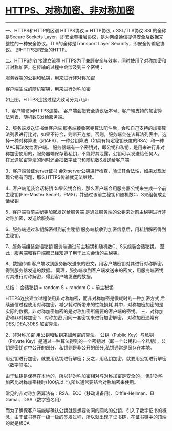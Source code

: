# [HTTPS、对称加密、非对称加密](https://github.com/yytmzys/blog/issues/46)


----
一、HTTPS和HTTP的区别
HTTPS协议 = HTTP协议 + SSL/TLS协议
SSL的全称是Secure Sockets Layer，即安全套接层协议，是为网络通信提供安全及数据完整性的一种安全协议。TLS的全称是Transport Layer Security，即安全传输层协议。
即HTTPS是安全的HTTP。

二、HTTPS的连接建立流程
HTTPS为了兼顾安全与效率，同时使用了对称加密和非对称加密。在传输的过程中会涉及到三个密钥：

服务器端的公钥和私钥，用来进行非对称加密

客户端生成的随机密钥，用来进行对称加密

如上图，HTTPS连接过程大致可分为八步:

1、客户端访问HTTPS连接。
客户端会把安全协议版本号、客户端支持的加密算法列表、随机数C发给服务端。

2、服务端发送证书给客户端
服务端接收密钥算法配件后，会和自己支持的加密算法列表进行比对，如果不符合，则断开连接。否则，服务端会在该算法列表中，选择一种对称算法（如AES）、一种公钥算法（如具有特定秘钥长度的RSA）和一种MAC算法发给客户端。
服务器端有一个密钥对，即公钥和私钥，是用来进行非对称加密使用的，服务器端保存着私钥，不能将其泄露，公钥可以发送给任何人。
在发送加密算法的同时还会把数字证书和随机数S发送给客户端

3、客户端验证server证书
会对server公钥进行检查，验证其合法性，如果发现发现公钥有问题，那么HTTPS传输就无法继续。

4、客户端组装会话秘钥
如果公钥合格，那么客户端会用服务器公钥来生成一个前主秘钥(Pre-Master Secret，PMS)，并通过该前主秘钥和随机数C、S来组装成会话秘钥

5、客户端将前主秘钥加密发送给服务端
是通过服务端的公钥来对前主秘钥进行非对称加密，发送给服务端

6、服务端通过私钥解密得到前主秘钥
服务端接收到加密信息后，用私钥解密得到主秘钥。

7、服务端组装会话秘钥
服务端通过前主秘钥和随机数C、S来组装会话秘钥。
至此，服务端和客户端都已经知道了用于此次会话的主秘钥。

8、数据传输
客户端收到服务器发送来的密文，用客户端密钥对其进行对称解密，得到服务器发送的数据。
同理，服务端收到客户端发送来的密文，用服务端密钥对其进行对称解密，得到客户端发送的数据。

总结：
会话秘钥 = random S + random C + 前主秘钥

HTTPS连接建立过程使用非对称加密，而非对称加密是很耗时的一种加密方式
后续通信过程使用对称加密，减少耗时所带来的性能损耗
其中，对称加密加密的是实际的数据，非对称加密加密的是对称加密所需要的客户端的密钥。
三、对称加密和非对称加密
1、对称加密
用同一套密钥来进行加密解密。
对称加密通常有 DES,IDEA,3DES 加密算法。

2、非对称加密
用公钥和私钥来加解密的算法。
公钥（Public Key）与私钥（Private Key）是通过一种算法得到的一个密钥对（即一个公钥和一个私钥），公钥是密钥对中公开的部分，私钥则是非公开的部分,私钥通常是保存在本地。

用公钥进行加密，就要用私钥进行解密；反之，用私钥加密，就要用公钥进行解密（数字签名）。

由于私钥是保存在本地的，所以非对称加密相对与对称加密是安全的。
但非对称加密比对称加密耗时(100倍以上),所以通常要结合对称加密来使用。

常见的非对称加密算法有：RSA、ECC（移动设备用）、Diffie-Hellman、El Gamal、DSA（数字签名用）

而为了确保客户端能够确认公钥就是想要访问的网站的公钥，引入了数字证书的概念，由于证书存在一级一级的签发过程，所以就出现了证书链，在证书链中的顶端的就是根CA